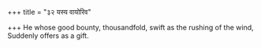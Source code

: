 +++
title = "३२ यस्य वायोरिव"

+++
He whose good bounty, thousandfold, swift as the rushing of the wind,  
     Suddenly offers as a gift.